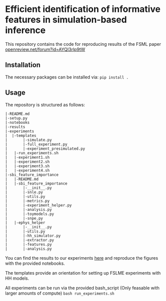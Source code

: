 # Efficient identification of informative features in simulation-based inference
This repository contains the code for reproducing results of the FSML paper [openreview.net/forum?id=AYQI3rlp9tW](https://openreview.net/forum?id=AYQI3rlp9tW)

## Installation
The necessary packages can be installed via:
`pip install .`

## Usage
The repository is structured as follows:
```
|-README.md
|-setup.py
|-notebooks
|-results
|-experiments
|  |-templates
|	    |-simulate.py
|	    |-full_experiment.py
|	    |-experiment_presimulated.py
|	|-run_experiments.sh
|	|-experiment1.sh
|	|-experiment2.sh
|	|-experiment3.sh
|	|-experiment4.sh
|-sbi_feature_importance
|	|-README.md
|	|-sbi_feature_importance
|		|-__init__.py
|		|-snle.py
|		|-utils.py
|		|-metrics.py
|		|-experiment_helper.py
|		|-analysis.py
|		|-toymodels.py
|		|-snpe.py
|	|-ephys_helper
|		|-__init__.py
|		|-utils.py
|		|-hh_simulator.py
|		|-extractor.py
|		|-features.py
|		|-analysis.py
```

You can find the results to our experiments [here](https://zenodo.org/record/6583713) and reproduce the figures with the provided notebooks.

The templates provide an orientation for setting up FSLME experiments with HH models.

All experiments can be run via the provided bash_script (Only feasable with larger amounts of compute)
`bash run_experiments.sh`
